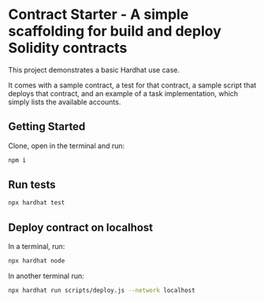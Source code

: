 # Contract Starter - A simple scaffolding for build and deploy Solidity contracts

This project demonstrates a basic Hardhat use case. 

It comes with a sample contract, a test for that contract, a sample script that deploys that contract, and an example of a task implementation, which simply lists the available accounts.

## Getting Started

Clone, open in the terminal and run:

```bash 
npm i
```

## Run tests

```bash
npx hardhat test
```

## Deploy contract on localhost

In a terminal, run:
```bash
npx hardhat node
```

In another terminal run:
```bash
npx hardhat run scripts/deploy.js --network localhost
```